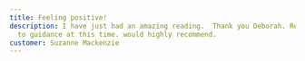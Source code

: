 ```yaml
---
title: Feeling positive!
description: I have just had an amazing reading.  Thank you Deborah. Really need
  to guidance at this time. would highly recommend.
customer: Suzanne Mackenzie
---
```


